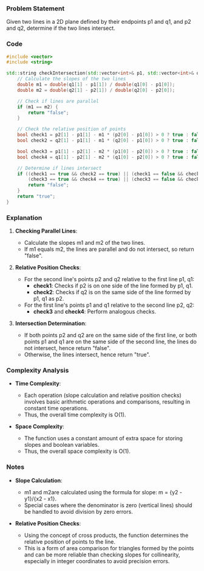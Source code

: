 ### Problem Statement

Given two lines in a 2D plane defined by their endpoints p1 and q1, and p2 and q2, determine if the two lines intersect.

### Code

```cpp
#include <vector>
#include <string>

std::string checkIntersection(std::vector<int>& p1, std::vector<int>& q1, std::vector<int>& p2, std::vector<int>& q2) {
    // Calculate the slopes of the two lines
    double m1 = double(q1[1] - p1[1]) / double(q1[0] - p1[0]);
    double m2 = double(q2[1] - p2[1]) / double(q2[0] - p2[0]);

    // Check if lines are parallel
    if (m1 == m2) {
        return "false";
    }

    // Check the relative position of points
    bool check1 = p2[1] - p1[1] - m1 * (p2[0] - p1[0]) > 0 ? true : false;
    bool check2 = q2[1] - p1[1] - m1 * (q2[0] - p1[0]) > 0 ? true : false;

    bool check3 = p1[1] - p2[1] - m2 * (p1[0] - p2[0]) > 0 ? true : false;
    bool check4 = q1[1] - p2[1] - m2 * (q1[0] - p2[0]) > 0 ? true : false;

    // Determine if lines intersect
    if ((check1 == true && check2 == true) || (check1 == false && check2 == false) ||
        (check3 == true && check4 == true) || (check3 == false && check4 == false)) {
        return "false";
    }
    return "true";
}
```

### Explanation

1. **Checking Parallel Lines**:
   - Calculate the slopes m1 and m2 of the two lines.
   - If m1  equals m2, the lines are parallel and do not intersect, so return "false".

2. **Relative Position Checks**:
   - For the second line's points p2 and q2 relative to the first line p1, q1:
     - **check1**: Checks if p2  is on one side of the line formed by p1, q1.
     - **check2**: Checks if q2 is on the same side of the line formed by p1, q1 as p2.
   - For the first line's points p1 and q1 relative to the second line  p2, q2:
     - **check3** and **check4**: Perform analogous checks.

3. **Intersection Determination**:
   - If both points  p2 and q2 are on the same side of the first line, or both points p1 and q1 are on the same side of the second line, the lines do not intersect, hence return "false".
   - Otherwise, the lines intersect, hence return "true".

### Complexity Analysis

- **Time Complexity**: 
  - Each operation (slope calculation and relative position checks) involves basic arithmetic operations and comparisons, resulting in constant time operations.
  - Thus, the overall time complexity is O(1).

- **Space Complexity**: 
  - The function uses a constant amount of extra space for storing slopes and boolean variables.
  - Thus, the overall space complexity is O(1).

### Notes

- **Slope Calculation**:
  -  m1 and m2are calculated using the formula for slope: m = {y2 - y1}/{x2 - x1}.
  - Special cases where the denominator is zero (vertical lines) should be handled to avoid division by zero errors.

- **Relative Position Checks**:
  - Using the concept of cross products, the function determines the relative position of points to the line. 
  - This is a form of area comparison for triangles formed by the points and can be more reliable than checking slopes for collinearity, especially in integer coordinates to avoid precision errors.
